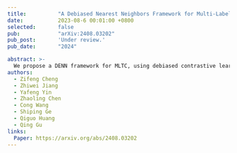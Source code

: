 ```yaml
---
title:          "A Debiased Nearest Neighbors Framework for Multi-Label Text Classification"
date:           2023-08-6 00:01:00 +0800
selected:       false
pub:            "arXiv:2408.03202"
pub_post:       'Under review.'
pub_date:       "2024"

abstract: >-
  We propose a DENN framework for MLTC, using debiased contrastive learning to adjust the biased embedding space for better 𝑘NN retrieval and using debiased confidence estimation to estimate the confidence of 𝑘NN.
authors:
  - Zifeng Cheng
  - Zhiwei Jiang
  - Yafeng Yin
  - Zhaoling Chen
  - Cong Wang
  - Shiping Ge
  - Qiguo Huang
  - Qing Gu
links:
  Paper: https://arxiv.org/abs/2408.03202
---
```

